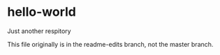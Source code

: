 # hello-world
Just another respitory


This file originally is in the readme-edits branch, not the master branch.
